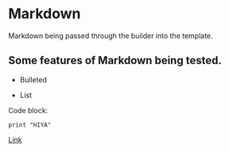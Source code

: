 # Markdown

Markdown being passed through the builder into the template.

## Some features of Markdown being tested.

 - Bulleted

 - List

Code block:

    print "HIYA"

[Link](http://dataewan.github.com/)
